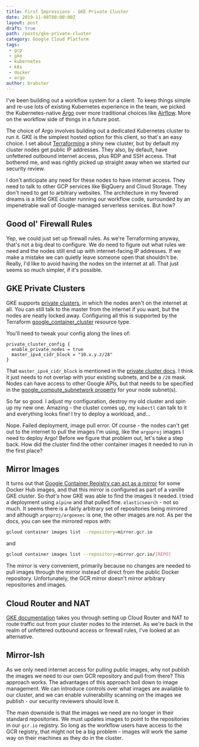 ```yaml
---
title: First Impressions - GKE Private Cluster
date: 2019-11-08T00:00:00Z
layout: post
draft: true
path: /posts/gke-private-cluster
category: Google Cloud Platform
tags:
 - gcp
 - gke
 - kubernetes
 - k8s
 - docker
 - argo
author: brabster
---
```


I've been building out a workflow system for a client.
To keep things simple and re-use lots of existing Kubernetes experience in the team,
we picked the Kubernetes-native [Argo](https://github.com/argoproj/argo)
over more traditional choices like [Airflow](https://airflow.apache.org/). More on the workflow side of things in a future post.

The choice of Argo involves building out a dedicated Kubernetes cluster to run it. GKE is the simplest hosted option for this client, so that's an easy choice. I set about [Terraforming](https://www.terraform.io/) a shiny new cluster, but by default my cluster nodes get public IP addresses. They also, by default, have unfettered outbound internet access, plus RDP and SSH access. That bothered me, and was rightly picked up straight away when we started our security review.

I don't anticipate any need for these nodes to have internet access. They need to talk to other GCP services like BigQuery and Cloud Storage. They don't need to get to arbitrary websites. The architecture in my fevered dreams is a little GKE cluster running our workflow code, surrounded by an impenetrable wall of Google-managed serverless services. But how?

## Good ol' Firewall Rules

Yep, we could just set up firewall rules. As we're Terraforming anyway, that's not a big deal to configure. We do need to figure out what rules we need and the nodes still end up with internet-facing IP addresses. If we make a mistake we can quietly leave someone open that shouldn't be. Really, I'd like to avoid having the nodes on the internet at all. That just seems so much simpler, if it's possible.

## GKE Private Clusters

GKE supports [private clusters](https://cloud.google.com/kubernetes-engine/docs/how-to/private-clusters), in which the nodes aren't on the internet at all. You can still talk to the master from the internet if you want, but the nodes are neatly locked away. Configuring all this is supported by the Terraform [google_container_cluster](https://www.terraform.io/docs/providers/google/r/container_cluster.html#private_cluster_config) resource type.

You'll need to tweak your config along the lines of:

```hcl
private_cluster_config {
  enable_private_nodes = true
  master_ipv4_cidr_block = "10.x.y.z/28"
}
```

That `master_ipv4_cidr_block` is mentioned in the [private cluster docs](https://cloud.google.com/kubernetes-engine/docs/how-to/private-clusters). I think it just needs to not overlap with your existing subnets, and be a `/28` mask. Nodes can have access to other Google APIs, but that needs to be specified in the [google_compute_subnetwork property](https://www.terraform.io/docs/providers/google/d/datasource_compute_subnetwork.html#private_ip_google_access) for your node subnet(s).

So far so good. I adjust my configuration, destroy my old cluster and spin up my new one. Amazing - the cluster comes up, my `kubectl` can talk to it and everything looks fine! I try to deploy a workload, and...

Nope. Failed deployment, image pull error. Of course - the nodes can't get out to the internet to pull the images I'm using, like the `argoproj` images I need to deploy Argo! Before we figure that problem out, let's take a step back. How did the cluster find the other container images it needed to run in the first place?

## Mirror Images

It turns out that [Google Container Registry can act as a mirror](https://cloud.google.com/container-registry/docs/using-dockerhub-mirroring) for some Docker Hub images, and that this mirror is configured as part of a vanille GKE cluster. So *that's* how GKE was able to find the images it needed. I tried a deployment using `alpine` and that pulled fine. `elasticsearch` - not so much. It seems there is a fairly arbitrary set of repositories being mirrored and although `argoproj/argoexec` is one, the other images are not. As per the docs, you can see the mirrored repos with:

```bash
gcloud container images list --repository=mirror.gcr.io
```
and
```bash
gcloud container images list --repository=mirror.gcr.io/[REPO]
```

The mirror is very convenient, primarily because no changes are needed to pull images through the mirror instead of direct from the public Docker repository. Unfortunately, the GCR mirror doesn't mirror arbitrary repositories and images.

## Cloud Router and NAT

[GKE documentation](https://cloud.google.com/nat/docs/gke-example) takes you through setting up Cloud Router and NAT to route traffic out from your cluster nodes to the internet. As we're back in the realm of unfettered outbound access or firewall rules, I've looked at an alternative.

## Mirror-Ish

As we only need internet access for pulling public images, why not publish the images we need to our own GCR repository and pull from there? This approach works. The advantages of this approach boil down to image management. We can introduce controls over what images are available to our cluster, and we can enable vulnerability scanning on the images we publish - our security reviewers should love it.

The main downside is that the images we need are no longer in their standard repositories. We must updates images to point to the repositories in our `gcr.io` registry. So long as the workflow users have access to the GCR registry, that might not be a big problem - images will work the same way on their machines as they do in the cluster.










